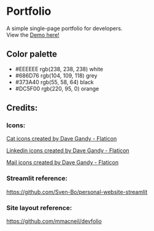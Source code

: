 # Portfolio
A simple single-page portfolio for developers.  
View the [Demo here!](https://isabarrenha.streamlit.app/) 

## Color palette
- #EEEEEE rgb(238, 238, 238) white
- #686D76 rgb(104, 109, 118) grey
- #373A40 rgb(55, 58, 64)    black
- #DC5F00 rgb(220, 95, 0)    orange

## Credits:

### Icons:

<a href="https://www.flaticon.com/free-icons/cat" title="cat icons">Cat icons created by Dave Gandy - Flaticon</a>

<a href="https://www.flaticon.com/free-icons/linkedin" title="linkedin icons">Linkedin icons created by Dave Gandy - Flaticon</a>

<a href="https://www.flaticon.com/free-icons/mail" title="mail icons">Mail icons created by Dave Gandy - Flaticon</a>

### Streamlit reference:

https://github.com/Sven-Bo/personal-website-streamlit

### Site layout reference:

https://github.com/mmacneil/devfolio

